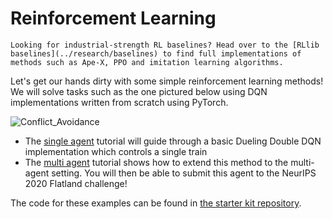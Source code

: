 Reinforcement Learning
===

```{note}
Looking for industrial-strength RL baselines? Head over to the [RLlib baselines](../research/baselines) to find full implementations of methods such as Ape-X, PPO and imitation learning algorithms.
```

Let's get our hands dirty with some simple reinforcement learning methods! We will solve tasks such as the one pictured below using DQN implementations written from scratch using PyTorch.

![Conflict_Avoidance](https://i.imgur.com/AvBHKaD.gif)

- The [single agent](rl/single-agent) tutorial will guide through a basic Dueling Double DQN implementation which controls a single train
- The [multi agent](rl/multi-agent) tutorial shows how to extend this method to the multi-agent setting. You will then be able to submit this agent to the NeurIPS 2020 Flatland challenge!

The code for these examples can be found in [the starter kit repository](https://gitlab.aicrowd.com/flatland/flatland-starter-kit).